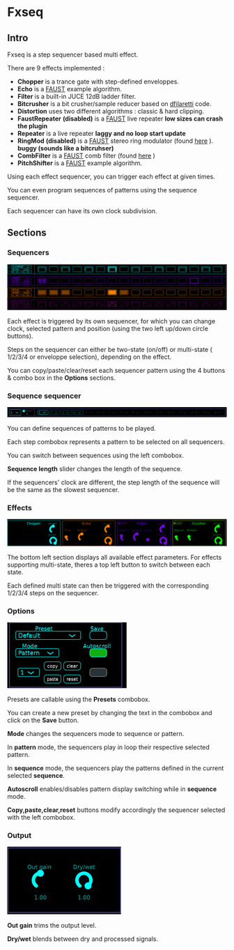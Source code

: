 # Fxseq

## Intro
Fxseq is a step sequencer based multi effect.

There are 9 effects implemented : 

- **Chopper** is a trance gate with step-defined enveloppes.
- **Echo** is a [FAUST](https://faust.grame.fr/) example algorithm.
- **Filter** is a built-in JUCE 12dB ladder filter.
- **Bitcrusher** is a bit crusher/sample reducer based on [dfilaretti](https://github.com/dfilaretti/bitcrusher-demo-2/tree/master) code.
- **Distortion** uses two different algorithms : classic & hard clipping.
- **FaustRepeater** **(disabled)** is a [FAUST](https://faust.grame.fr/) live repeater **low sizes can crash the plugin**
- **Repeater** is a live repeater **laggy and no loop start update**
- **RingMod** **(disabled)** is a [FAUST](https://faust.grame.fr/) stereo ring modulator (found [here](https://ccrma.stanford.edu/wiki/FaustWorkshop2014#Stereo_Ring_Modulator) ). **buggy (sounds like a bitcruhser)**
- **CombFilter** is a [FAUST](https://faust.grame.fr/) comb filter (found [here](https://ccrma.stanford.edu/wiki/FaustWorkshop2014#Feedforward_Comb_Filter) )
- **PitchShifter** is a [FAUST](https://faust.grame.fr/) example algorithm.

Using each effect sequencer, you can trigger each effect at given times.

You can even program sequences of patterns using the sequence sequencer.

Each sequencer can have its own clock subdivision. 

## Sections
### Sequencers
![alt text](Ressources/images/sequencers.png)

Each effect is triggered by its own sequencer, for which you can change clock, selected pattern and position (using the two left up/down circle buttons).

Steps on the sequencer can either be two-state (on/off) or multi-state ( 1/2/3/4 or enveloppe selection), depending on the effect.

You can copy/paste/clear/reset each sequencer pattern using the 4 buttons & combo box in the **Options** sections.

### Sequence sequencer
![alt text](Ressources/images/sequenceSequencer.png)

You can define sequences of patterns to be played.

Each step combobox represents a pattern to be selected on all sequencers.

You can switch between sequences using the left combobox.

**Sequence length** slider changes the length of the sequence. 

If the sequencers' clock are different, the step length of the sequence will be the same as the slowest sequencer.

### Effects
![alt text](Ressources/images/effects.png)

The bottom left section displays all available effect parameters. For effects supporting multi-state, theres a top left button to switch between each state.

Each defined multi state can then be triggered with the corresponding 1/2/3/4 steps on the sequencer.

### Options
![alt text](Ressources/images/options.png)

Presets are callable using the **Presets** combobox.

You can create a new preset by changing the text in the combobox and click on the **Save** button.

**Mode** changes the sequencers mode to sequence or pattern. 

In **pattern** mode, the sequencers play in loop their respective selected pattern.

In **sequence** mode, the sequencers play the patterns defined in the current selected **sequence**.

**Autoscroll** enables/disables pattern display switching while in **sequence** mode.

**Copy,paste,clear,reset** buttons modify accordingly the sequencer selected with the left combobox.

### Output
![alt text](Ressources/images/output.png)

**Out gain** trims the output level.

**Dry/wet** blends between dry and processed signals.
